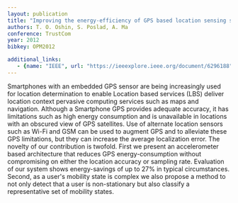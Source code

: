 ```yaml
---
layout: publication
title: "Improving the energy-efficiency of GPS based location sensing smartphone applications"
authors: T. O. Oshin, S. Poslad, A. Ma
conference: TrustCom
year: 2012
bibkey: OPM2012

additional_links:
   - {name: "IEEE", url: "https://ieeexplore.ieee.org/document/6296188"}
---
```

Smartphones with an embedded GPS sensor are being increasingly used for location determination to enable Location based services (LBS) deliver location context pervasive computing services such as maps and navigation. Although a Smartphone GPS provides adequate accuracy, it has limitations such as high energy consumption and is unavailable in locations with an obscured view of GPS satellites. Use of alternate location sensors such as Wi-Fi and GSM can be used to augment GPS and to alleviate these GPS limitations, but they can increase the average localization error. The novelty of our contribution is twofold. First we present an accelerometer based architecture that reduces GPS energy-consumption without compromising on either the location accuracy or sampling rate. Evaluation of our system shows energy-savings of up to 27% in typical circumstances. Second, as a user's mobility state is complex we also propose a method to not only detect that a user is non-stationary but also classify a representative set of mobility states.

